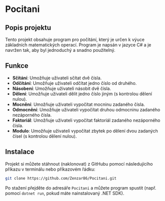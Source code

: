 # Pocitani

## Popis projektu
Tento projekt obsahuje program pro počítání, který je určen k výuce základních matematických operací. Program je napsán v jazyce C# a je navržen tak, aby byl jednoduchý a snadno použitelný.

## Funkce
- **Sčítání**: Umožňuje uživateli sčítat dvě čísla.
- **Odčítání**: Umožňuje uživateli odčítat jedno číslo od druhého.
- **Násobení**: Umožňuje uživateli násobit dvě čísla.
- **Dělení**: Umožňuje uživateli dělit jedno číslo jiným (s kontrolou dělení nulou).
- **Mocnění**: Umožňuje uživateli vypočítat mocninu zadaného čísla.
- **Odmocnění**: Umožňuje uživateli vypočítat druhou odmocninu zadaného nezáporného čísla.
- **Faktoriál**: Umožňuje uživateli vypočítat faktoriál zadaného nezáporného čísla.
- **Modulo**: Umožňuje uživateli vypočítat zbytek po dělení dvou zadaných čísel (s kontrolou dělení nulou).

## Instalace
Projekt si můžete stáhnout (naklonovat) z GitHubu pomocí následujícího příkazu v terminálu nebo příkazovém řádku:

```bash
git clone https://github.com/Zenzar86/Pocitani.git
```

Po stažení přejděte do adresáře `Pocitani` a můžete program spustit (např. pomocí `dotnet run`, pokud máte nainstalovaný .NET SDK).
